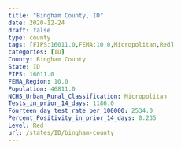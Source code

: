 ```yaml
---
title: "Bingham County, ID"
date: 2020-12-24
draft: false
type: county
tags: [FIPS:16011.0,FEMA:10.0,Micropolitan,Red]
categories: [ID]
County: Bingham County
State: ID
FIPS: 16011.0
FEMA_Region: 10.0
Population: 46811.0
NCHS_Urban_Rural_Classification: Micropolitan
Tests_in_prior_14_days: 1186.0
Fourteen_day_test_rate_per_100000: 2534.0
Percent_Positivity_in_prior_14_days: 0.235
Level: Red
url: /states/ID/bingham-county
---
```



